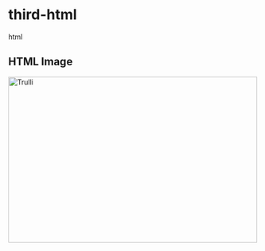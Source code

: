 # third-html
html
<!DOCTYPE html>
<html>
<body>

<h2>HTML Image</h2>
<img src="pic_trulli.jpg" alt="Trulli" width="500" height="333">

</body>
</html>
